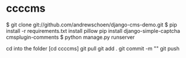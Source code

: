 ccccms
======
$ git clone git://github.com/andrewschoen/django-cms-demo.git
$ pip install -r requirements.txt
install pillow
pip install django-simple-captcha
cmsplugin-comments
$ python manage.py runserver


cd into the folder [cd ccccms]
git pull
git add .
git commit -m ""
git push
